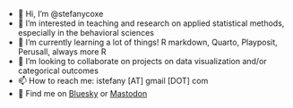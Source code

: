- 👋 Hi, I’m @stefanycoxe
- 👀 I’m interested in teaching and research on applied statistical methods, especially in the behavioral sciences 
- 🌱 I’m currently learning a lot of things! R markdown, Quarto, Playposit, Perusall, always more R
- 💞️ I’m looking to collaborate on projects on data visualization and/or categorical outcomes
- 📫 How to reach me: istefany [AT] gmail [DOT] com
- 🦣 Find me on <a href="https://bsky.app/profile/drstefanyc.bsky.social">Bluesky</a> or <a rel="me" href="https://fosstodon.org/@stefany">Mastodon</a>

<!---
stefanycoxe/stefanycoxe is a ✨ special ✨ repository because its `README.md` (this file) appears on your GitHub profile.
You can click the Preview link to take a look at your changes.
--->
